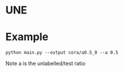 # UNE

# Example
    python main.py --output cora/a0.5_0 --a 0.5

Note a is the unlabelled/test ratio
